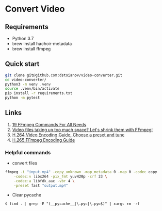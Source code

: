 # Convert Video 


## Requirements

- Python 3.7
- brew install hachoir-metadata
- brew install ffmpeg


## Quick start
 
```sh
git clone git@github.com:dstoianov/video-converter.git
cd video-converter/
python3 -m venv .venv
source .venv/bin/activate
pip install -r requirements.txt
python -m pytest
```


## Links

1. [19 FFmpeg Commands For All Needs](https://catswhocode.com/ffmpeg-commands/)
1. [Video files taking up too much space? Let's shrink them with FFmpeg!](http://coderunner.io/shrink-videos-with-ffmpeg-and-preserve-metadata/)
1. [H.264 Video Encoding Guide, Choose a preset and tune](https://trac.ffmpeg.org/wiki/Encode/H.264)
1. [H.265 FFmpeg Encoding Guide](https://trac.ffmpeg.org/wiki/Encode/H.265)

### Helpful commands

* convert files

```bash
ffmpeg -i "input.mp4" -copy_unknown -map_metadata 0 -map 0 -codec copy \
    -codec:v libx264 -pix_fmt yuv420p -crf 23 \
    -codec:a libfdk_aac -vbr 4 \
    -preset fast "output.mp4"
```

* Clear pycache

```shell 
$ find . | grep -E "(__pycache__|\.pyc|\.pyo$)" | xargs rm -rf
```
